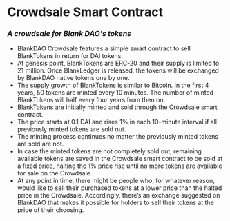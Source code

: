 # Crowdsale Smart Contract
### _A crowdsale for Blank DAO's tokens_

- BlankDAO Crowdsale features a simple smart contract to sell BlankTokens in return for DAI tokens.
- At genesis point, BlankTokens are ERC-20 and their supply is limited to 21 million. Once BlankLedger is released, the tokens will be exchanged by BlankDAO native tokens one by one.
- The supply growth of BlankTokens is similar to Bitcoin. In the first 4 years, 50 tokens are minted every 10 minutes. The number of minted BlankTokens will half every four years from then on.
- BlankTokens are initially minted and sold through the Crowdsale smart contract.
- The price starts at 0.1 DAI and rises 1% in each 10-minute interval if all previously minted tokens are sold out.
- The minting process continues no matter the previously minted tokens are sold are not.
- In case the minted tokens are not completely sold out, remaining available tokens are saved in the Crowdsale smart contract to be sold at a fixed price, halting the 1% price rise until no more tokens are available for sale on the Crowdsale.
- At any point in time, there might be people who, for whatever reason, would like to sell their purchased tokens at a lower price than the halted price in the Crowdsale. Accordingly, there’s an exchange suggested on BlankDAO that makes it possible for holders to sell their tokens at the price of their choosing.
